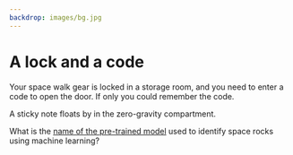 ```yaml
---
backdrop: images/bg.jpg
---
```


# A lock and a code

Your space walk gear is locked in a storage room, and you need to enter a code to open the door. If only you could remember the code.

A sticky note floats by in the zero-gravity compartment.

<div class="mt-10 p-10 bg-yellow-300">
What is the <a href="https://docs.microsoft.com/en-us/learn/modules/train-test-predictive-ai-model-nasa/3-build-neural-network?WT.mc_id=academic-11769-cxa" target="_blank">name of the pre-trained model</a> used to identify space rocks using machine learning?</div>

<Rocks/>
